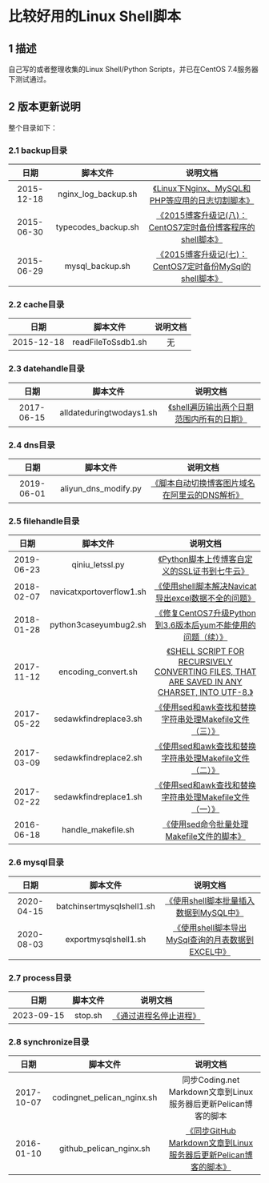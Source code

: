 比较好用的Linux Shell脚本
======================================================


## 1 描述
自己写的或者整理收集的Linux Shell/Python Scripts，并已在CentOS 7.4服务器下测试通过。

## 2 版本更新说明
整个目录如下：

### 2.1 backup目录

| 日期        | 脚本文件           | 说明文档  |
| :----: | :----: | :----: |
| 2015-12-18      | nginx_log_backup.sh      |   [《Linux下Nginx、MySQL和PHP等应用的日志切割脚本》](https://typecodes.com/linux/applogsbackup.html '查看原文') |
| 2015-06-30 | typecodes_backup.sh      |    [《2015博客升级记(八)：CentOS7定时备份博客程序的shell脚本》](https://typecodes.com/linux/centos7blogregularbackup.html '查看原文') |
| 2015-06-29      | mysql_backup.sh | [《2015博客升级记(七)：CentOS7定时备份MySql的shell脚本》](https://typecodes.com/linux/centos7mysqlregularbackup.html '查看原文') |

### 2.2 cache目录

| 日期        | 脚本文件           | 说明文档  |
| :----: | :----: | :----: |
| 2015-12-18      | readFileToSsdb1.sh      |   无 |


### 2.3 datehandle目录

| 日期        | 脚本文件           | 说明文档  |
| :----: | :----: | :----: |
| 2017-06-15      | alldateduringtwodays1.sh | [《shell遍历输出两个日期范围内所有的日期》](https://typecodes.com/linux/alldateduringtwodays1.html '查看原文') |


### 2.4 dns目录

| 日期        | 脚本文件           | 说明文档  |
| :----: | :----: | :----: |
| 2019-06-01      | aliyun_dns_modify.py | [《脚本自动切换博客图片域名在阿里云的DNS解析》](https://typecodes.com/python/aliyundnsanalysis1.html '查看原文') |


### 2.5 filehandle目录

| 日期        | 脚本文件           | 说明文档  |
| :----: | :----: | :----: |
| 2019-06-23 | qiniu_letssl.py      |    [《Python脚本上传博客自定义的SSL证书到七牛云》](https://typecodes.com/python/qiniuletssl1.html 'Python脚本上传博客自定义的SSL证书到七牛云') |
| 2018-02-07 | navicatxportoverflow1.sh      |    [《使用shell脚本解决Navicat导出excel数据不全的问题》](https://typecodes.com/linux/navicatxportoverflow1.html '使用shell脚本解决Navicat导出excel数据不全的问题') |
| 2018-01-28 | python3caseyumbug2.sh      |    [《修复CentOS7升级Python到3.6版本后yum不能使用的问题（续）》](https://typecodes.com/linux/python3caseyumbug2.html '修复CentOS7升级Python到3.6版本后yum不能使用的问题（续）') |
| 2017-11-12 | encoding_convert.sh      |    [《SHELL SCRIPT FOR RECURSIVELY CONVERTING FILES, THAT ARE SAVED IN ANY CHARSET, INTO UTF-8.》](https://www.lexo.ch/blog/2013/01/linux-bash-shell-script-for-recursively-converting-all-files-with-various-charsets-in-a-directory-into-utf-8-shell-skript-fur-das-rekursive-konvertieren-von-allen-files-in-einem-verzeichnis-mit-belie/ '将指定目录下的所有非utf-8格式的指定后缀的文件全部转换成utf-8') |
| 2017-05-22 | sedawkfindreplace3.sh      |    [《使用sed和awk查找和替换字符串处理Makefile文件（三）》](https://typecodes.com/linux/sedawkfindreplace3.html '使用sed和awk查找和替换字符串处理Makefile文件（三）') |
| 2017-03-09 | sedawkfindreplace2.sh      |    [《使用sed和awk查找和替换字符串处理Makefile文件（二）》](https://typecodes.com/linux/sedawkfindreplace2.html '查看原文') |
| 2017-02-22      | sedawkfindreplace1.sh      |   [《使用sed和awk查找和替换字符串处理Makefile文件（一）》](https://typecodes.com/linux/sedawkfindreplace1.html '查看原文') |
| 2016-06-18      | handle_makefile.sh | [《使用sed命令批量处理Makefile文件的脚本》](https://typecodes.com/linux/handlemakefilebysed.html '查看原文') |


### 2.6 mysql目录

| 日期        | 脚本文件           | 说明文档  |
| :----: | :----: | :----: |
| 2020-04-15      | batchinsertmysqlshell1.sh | [《使用shell脚本批量插入数据到MySQL中》](https://typecodes.com/linux/batchinsertmysqlshell1.html '查看原文') |
| 2020-08-03      | exportmysqlshell1.sh | [《使用shell脚本导出MySql查询的月表数据到EXCEL中》](https://typecodes.com/linux/exportmysqlshell1.html '查看原文') |


### 2.7 process目录

| 日期        | 脚本文件           | 说明文档  |
| :----: | :----: | :----: |
| 2023-09-15      | stop.sh | [《通过进程名停止进程》](https://typecodes.com '查看原文') |


### 2.8 synchronize目录

| 日期        | 脚本文件           | 说明文档  |
| :----: | :----: | :----: |
| 2017-10-07      | codingnet_pelican_nginx.sh | 同步Coding.net Markdown文章到Linux服务器后更新Pelican博客的脚本 |
| 2016-01-10      | github_pelican_nginx.sh | [《同步GitHub Markdown文章到Linux服务器后更新Pelican博客的脚本》](https://typecodes.com/linux/syngithubmarkdownpelican.html '查看原文') |
